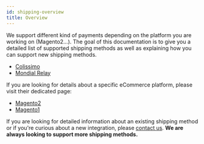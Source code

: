 ```yaml
---
id: shipping-overview
title: Overview
---
```


We support different kind of payments depending on the platform you are working on (Magento2…). The goal of this documentation is to give you a detailed list of supported shipping methods as well as explaining how you can support new shipping methods.

- [Colissimo](/docs/advanced/shipping/colissimo.html)
- [Mondial Relay](/docs/advanced/shipping/mondial-relay.html)

If you are looking for details about a specific eCommerce platform, please visit their dedicated page:

- [Magento2](/docs/magento2/shipping.html)
- [Magento1](/docs/magento1/shipping.html)

If you are looking for detailed information about an existing shipping method or if you're curious about a new integration, please [contact us](mailto:contact@front-commerce.com). **We are always looking to support more shipping methods.**
